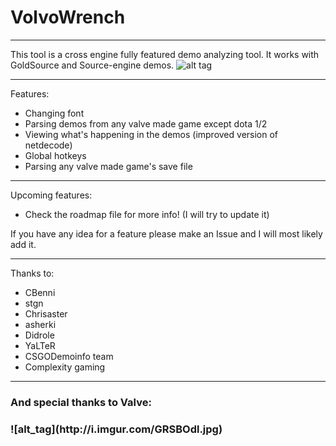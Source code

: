 # VolvoWrench
***
This tool is a cross engine fully featured demo analyzing tool. It works with GoldSource and Source-engine demos.
![alt tag](http://i.imgur.com/hfzwuRL.png)
***
Features:
  - Changing font
  - Parsing demos from any valve made game except dota 1/2
  - Viewing what's happening in the demos (improved version of netdecode)
  - Global hotkeys
  - Parsing any valve made game's save file

***  
Upcoming features:
 - Check the roadmap file for more info! (I will try to update it)
  
  If you have any idea for a feature please make an Issue and I will most likely add it.
***
Thanks to:
  - CBenni
  - stgn
  - Chrisaster
  - asherki
  - Didrole
  - YaLTeR
  - CSGODemoinfo team
  - Complexity gaming
 
 ***
 <h3>And special thanks to Valve:<h3>
  ![alt_tag](http://i.imgur.com/GRSBOdl.jpg)
